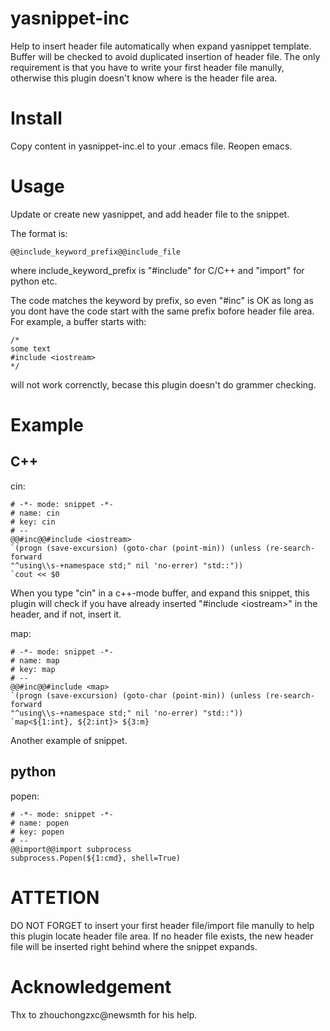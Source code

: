 # yasnippet-inc
Help to insert header file automatically when expand yasnippet template. Buffer will be checked to avoid duplicated insertion of header file. The only requirement is that you have to write your first header file manully, otherwise this plugin doesn't know where is the header file area.


# Install
Copy content in yasnippet-inc.el to your .emacs file. Reopen emacs.

# Usage
Update or create new yasnippet, and add header file to the snippet. 

The format is:

	@@include_keyword_prefix@@include_file
where include_keyword_prefix is "#include" for C/C++ and "import" for python etc. 

The code matches the keyword by prefix, so even "#inc" is OK as long as you dont have the code start with the same prefix bofore header file area. For example, a buffer starts with:

	/*
	some text
	#include <iostream>
	*/
will not work correnctly, becase this plugin doesn't do grammer checking.


# Example

## C++
cin:

	# -*- mode: snippet -*-
	# name: cin
	# key: cin
	# --
	@@#inc@@#include <iostream>
	`(progn (save-excursion) (goto-char (point-min)) (unless (re-search-forward
	"^using\\s-+namespace std;" nil 'no-errer) "std::"))
	`cout << $0

	
When you type "cin" in a c++-mode buffer, and expand this snippet, this plugin will check if you have already inserted "#include \<iostream\>" in the header, and if not, insert it.

map:

	# -*- mode: snippet -*-
	# name: map
	# key: map
	# --
	@@#inc@@#include <map>
	`(progn (save-excursion) (goto-char (point-min)) (unless (re-search-forward
	"^using\\s-+namespace std;" nil 'no-errer) "std::"))
	`map<${1:int}, ${2:int}> ${3:m}
	
Another example of snippet.

## python

popen:

	# -*- mode: snippet -*-
	# name: popen
	# key: popen
	# --
	@@import@@import subprocess
	subprocess.Popen(${1:cmd}, shell=True)
	

# ATTETION
DO NOT FORGET to insert your first header file/import file manully to help this plugin locate header file area. If no header file exists, the new header file will be inserted right behind where the snippet expands.

# Acknowledgement
Thx to zhouchongzxc@newsmth for his help.
